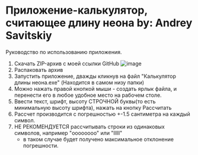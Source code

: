 #  Приложение-калькулятор, считающее длину неона by: Andrey Savitskiy

Руководство по использованию приложения.

1. Скачать ZIP-архив с моей ссылки GitHub
 ![image](https://user-images.githubusercontent.com/93083814/152176283-eedcaabf-01f3-477b-8618-3bbe368c1455.png)
2. Распаковать архив
3. Запустить приложение, дважды кликнув на файл "Калькулятор длины неона.exe" (Находится в самом низу папки)
4. Можно нажать правой кнопкой мыши - создать ярлык файла, и перенести его в любое удобное место на рабочем столе.
5. Ввести текст, шрифт, высоту СТРОЧНОЙ буквы(то есть минимальную высоту шрифта), нажать на кнопку Рассчитать
6. Рассчет производится с погрешностью +-1.5 сантиметра на каждый символ.
7. НЕ РЕКОМЕНДУЕТСЯ рассчитывать строки из одинаковых символов, например "oooooooo" или "lllll" 
    - в таком случае будет получено максимальное отклонение погрешности.

